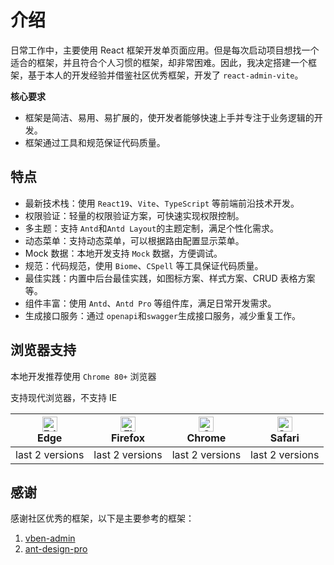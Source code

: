 # 介绍

日常工作中，主要使用 React 框架开发单页面应用。但是每次启动项目想找一个适合的框架，并且符合个人习惯的框架，却非常困难。因此，我决定搭建一个框架，基于本人的开发经验并借鉴社区优秀框架，开发了 `react-admin-vite`。

**核心要求**

- 框架是简洁、易用、易扩展的，使开发者能够快速上手并专注于业务逻辑的开发。
- 框架通过工具和规范保证代码质量。

## 特点

- 最新技术栈：使用 `React19`、`Vite`、`TypeScript` 等前端前沿技术开发。
- 权限验证：轻量的权限验证方案，可快速实现权限控制。
- 多主题：支持 `Antd`和`Antd Layout`的主题定制，满足个性化需求。
- 动态菜单：支持动态菜单，可以根据路由配置显示菜单。
- Mock 数据：本地开发支持 `Mock` 数据，方便调试。
- 规范：代码规范，使用 `Biome`、`CSpell` 等工具保证代码质量。
- 最佳实践：内置中后台最佳实践，如图标方案、样式方案、CRUD 表格方案等。
- 组件丰富：使用 `Antd`、`Antd Pro` 等组件库，满足日常开发需求。
- 生成接口服务：通过 `openapi`和`swagger`生成接口服务，减少重复工作。

## 浏览器支持

本地开发推荐使用 `Chrome 80+` 浏览器

支持现代浏览器，不支持 IE

<!-- prettier-ignore -->
| [<img src="https://raw.githubusercontent.com/alrra/browser-logos/master/src/edge/edge_48x48.png" alt="Edge" width="24px" height="24px" />](http://godban.github.io/browsers-support-badges/)</br>Edge | [<img src="https://raw.githubusercontent.com/alrra/browser-logos/master/src/firefox/firefox_48x48.png" alt="Firefox" width="24px" height="24px" />](http://godban.github.io/browsers-support-badges/)</br>Firefox | [<img src="https://raw.githubusercontent.com/alrra/browser-logos/master/src/chrome/chrome_48x48.png" alt="Chrome" width="24px" height="24px" />](http://godban.github.io/browsers-support-badges/)</br>Chrome | [<img src="https://raw.githubusercontent.com/alrra/browser-logos/master/src/safari/safari_48x48.png" alt="Safari" width="24px" height="24px" />](http://godban.github.io/browsers-support-badges/)</br>Safari |
| :-: | :-: | :-: | :-: |
| last 2 versions | last 2 versions | last 2 versions | last 2 versions |

## 感谢

感谢社区优秀的框架，以下是主要参考的框架：

1. [vben-admin](https://github.com/vbenjs/vue-vben-admin)
2. [ant-design-pro](https://github.com/ant-design/ant-design-pro)
